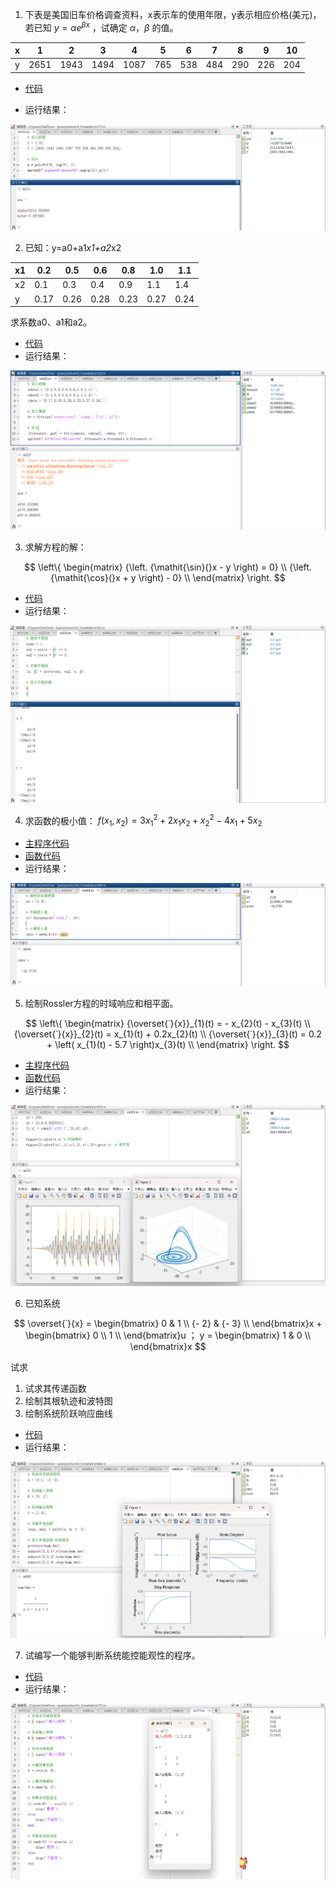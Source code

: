 <head>
    <script src="https://cdn.mathjax.org/mathjax/latest/MathJax.js?config=TeX-AMS-MML_HTMLorMML" type="text/javascript"></script>
    <script type="text/x-mathjax-config">
        MathJax.Hub.Config({
            tex2jax: {
            skipTags: ['script', 'noscript', 'style', 'textarea', 'pre'],
            inlineMath: [['$','$']]
            }
        });
    </script>
</head>

1. 下表是美国旧车价格调查资料，x表示车的使用年限，y表示相应价格(美元)，若已知 $y = \alpha e^{\beta x}$ ，试确定 $\alpha，\beta$ 的值。

| x    | 1    | 2    | 3    | 4    | 5    | 6    | 7    | 8    | 9    | 10   |
| ---- | ---- | ---- | ---- | ---- | ---- | ---- | ---- | ---- | ---- | ---- |
| y    | 2651 | 1943 | 1494 | 1087 | 765  | 538  | 484  | 290  | 226  | 204  |

- [代码](./code/m111.m)

- 运行结果：

![运行结果1](./pic/1.png)

2. 已知：y=a0+a1*x1+a2*x2

| x1   | 0.2  | 0.5  | 0.6  | 0.8  | 1.0  | 1.1  |
| ---- | ---- | ---- | ---- | ---- | ---- | ---- |
| x2   | 0.1  | 0.3  | 0.4  | 0.9  | 1.1  | 1.4  |
| y    | 0.17 | 0.26 | 0.28 | 0.23 | 0.27 | 0.24 |

求系数a0、a1和a2。

- [代码](./code/m222.m)
- 运行结果：

![运行结果2](./pic/2.png)

3. 求解方程的解：

$$
\left\{ \begin{matrix}
{\left. {\mathit{\sin}(}x - y \right) = 0} \\
{\left. {\mathit{\cos}(}x + y \right) - 0} \\
\end{matrix} \right.
$$

- [代码](./code/m333.m)
- 运行结果：

![运行结果3](./pic/3.png)

4. 求函数的极小值： $f\left( x_{1},x_{2} \right) = 3{x_{1}}^{2} + 2x_{1}x_{2} + {x_{2}}^{2} - 4x_{1} + 5x_{2}$

- [主程序代码](./code/m444.m)
- [函数代码](./code/m444_f.m)
- 运行结果：

![运行结果4](./pic/4.png)

5. 绘制Rossler方程的时域响应和相平面。

$$
\left\{ \begin{matrix}
{\overset{˙}{x}}_{1}(t) = - x_{2}(t) - x_{3}(t) \\
{\overset{˙}{x}}_{2}(t) = x_{1}(t) + 0.2x_{2}(t) \\
{\overset{˙}{x}}_{3}(t) = 0.2 + \left( x_{1}(t) - 5.7 \right)x_{3}(t) \\
\end{matrix} \right.
$$

- [主程序代码](./code/m555.m)
- [函数代码](./code/m555_f.m)
- 运行结果：

![运行结果5](./pic/5.png)

6. 已知系统

$$
\overset{˙}{x} = \begin{bmatrix}
0 & 1 \\
{- 2} & {- 3} \\
\end{bmatrix}x + \begin{bmatrix}
0 \\
1 \\
\end{bmatrix}u
；
y = \begin{bmatrix}
1 & 0 \\
\end{bmatrix}x
$$

试求

  1. 试求其传递函数
  2. 绘制其根轨迹和波特图
  3. 绘制系统阶跃响应曲线

- [代码](./code/m666.m)
- 运行结果：

![运行结果6](./pic/6.png)

7. 试编写一个能够判断系统能控能观性的程序。

- [代码](./code/m777.m)
- 运行结果：

![运行结果7](./pic/7.png)
